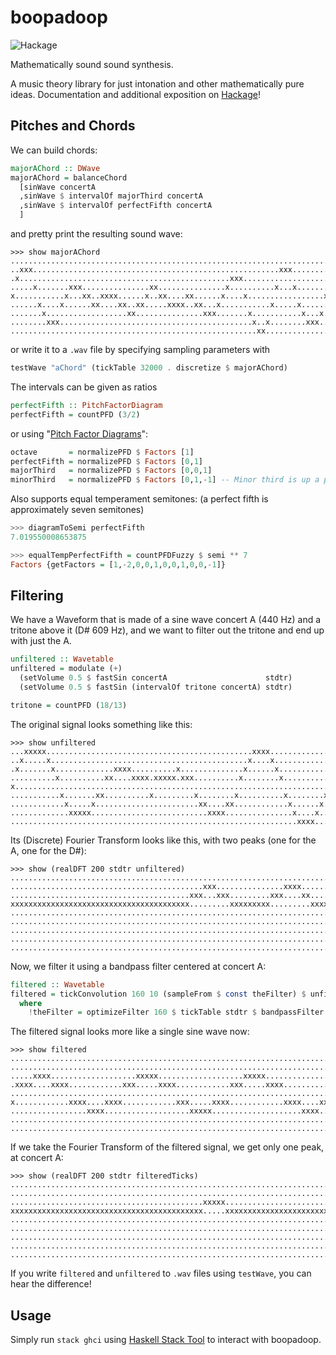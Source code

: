 # boopadoop
![Hackage](https://img.shields.io/hackage/v/boopadoop?style=flat-square)

Mathematically sound sound synthesis.

A music theory library for just intonation and other mathematically pure ideas.
Documentation and additional exposition on [Hackage](https://hackage.haskell.org/package/boopadoop)!
## Pitches and Chords

We can build chords:
```haskell
majorAChord :: DWave
majorAChord = balanceChord
  [sinWave concertA
  ,sinWave $ intervalOf majorThird concertA
  ,sinWave $ intervalOf perfectFifth concertA
  ]
```
and pretty print the resulting sound wave:
```
>>> show majorAChord
........................................................................................................
..xxx.......................................................xxx.........................................
.x...............................................xxx....................................................
.....x.......xxx...............xx...............x..........x...x.......xxx...............xxx............
x...........x...xx..xxxx......x..xx....xx......x....x.................x...xx..xxxx......x...xx...xx.....
......x....x......xx....xx..xx.....xxxx..xx...x...........x.....x...........xx....xx..xx......xxx..xxx..
.......x..................xx...............xxx.......x...........x...x..............xx................xx
........xxx...........................................x..x........xxx...................................
.......................................................xx...............................................
```
or write it to a `.wav` file by specifying sampling parameters with
```haskell
testWave "aChord" (tickTable 32000 . discretize $ majorAChord)
```

The intervals can be given as ratios
```haskell
perfectFifth :: PitchFactorDiagram
perfectFifth = countPFD (3/2)
```
or using "[Pitch Factor Diagrams](https://hackage.haskell.org/package/boopadoop/docs/Boopadoop-Diagram.html)":
```haskell
octave       = normalizePFD $ Factors [1]
perfectFifth = normalizePFD $ Factors [0,1]
majorThird   = normalizePFD $ Factors [0,0,1]
minorThird   = normalizePFD $ Factors [0,1,-1] -- Minor third is up a p5, down a M3
```
Also supports equal temperament semitones: (a perfect fifth is approximately seven semitones)
```haskell
>>> diagramToSemi perfectFifth
7.019550008653875

>>> equalTempPerfectFifth = countPFDFuzzy $ semi ** 7
Factors {getFactors = [1,-2,0,0,1,0,0,1,0,0,-1]}
```

## Filtering
We have a Waveform that is made of a sine wave concert A (440 Hz) and a tritone above it (D# 609 Hz), and we want to filter out the tritone and end up with just the A.
```haskell
unfiltered :: Wavetable
unfiltered = modulate (+) 
  (setVolume 0.5 $ fastSin concertA                      stdtr) 
  (setVolume 0.5 $ fastSin (intervalOf tritone concertA) stdtr) 

tritone = countPFD (18/13)
```
The original signal looks something like this:
```
>>> show unfiltered
...xxxxx..............................................xxxx.................xx...........................
..x.....x............................................x....x..............xx..xx.........................
.x.......x.............xxxx..........x..............x......x............x......x.......................x
..........x..........xx....xxxx.xxxxx.xxx..........x........x..........x........x..........xxx.......xx.
x.......................................................................................................
...........x.......xx..........x.........x........x..........x........x..........xx.....xxx...xxxxxxx...
............x.....x.......................xx....xx............x......x.............xxxxx................
.............xxxxx..........................xxxx...............x....x...................................
................................................................xxxx....................................
```
Its (Discrete) Fourier Transform looks like this, with two peaks (one for the A, one for the D#):
```
>>> show (realDFT 200 stdtr unfiltered)
........................................................................................................
...........................................xxx...............xxxx.......................................
........................................xxx...xxx.........xxx....xx.....................................
xxxxxxxxxxxxxxxxxxxxxxxxxxxxxxxxxxxxxxxx.........xxxxxxxxx.........xxxxxxxxxxxxxxxxxxxxxxxxxxxxxxxxxxxxx
........................................................................................................
........................................................................................................
........................................................................................................
........................................................................................................
........................................................................................................
```
Now, we filter it using a bandpass filter centered at concert A:
```haskell
filtered :: Wavetable
filtered = tickConvolution 160 10 (sampleFrom $ const theFilter) $ unfiltered
  where
    !theFilter = optimizeFilter 160 $ tickTable stdtr $ bandpassFilter concertA 100
```
The filtered signal looks more like a single sine wave now:
```
>>> show filtered
........................................................................................................
........................................................................................................
.....xxxx...................xxxxx...................xxxxx....................xxxx...................xxxx
.xxxx....xxxx............xxx.....xxxx............xxx.....xxxx............xxxx....xxxx............xxx....
........................................................................................................
x............xxxx....xxxx............xxx.....xxxx............xxxx....xxxx............xxx.....xxxx.......
.................xxxx...................xxxxx....................xxxx...................xxxxx...........
........................................................................................................
........................................................................................................
```

If we take the Fourier Transform of the filtered signal, we get only one peak, at concert A:
```
>>> show (realDFT 200 stdtr filteredTicks)
........................................................................................................
........................................................................................................
...........................................xxxxx........................................................
xxxxxxxxxxxxxxxxxxxxxxxxxxxxxxxxxxxxxxxxxxx.....xxxxxxxxxxxxxxxxxxxxxxxxxxxxxxxxxxxxxxxxxxxxxxxxxxxxxxxx
........................................................................................................
........................................................................................................
........................................................................................................
........................................................................................................
........................................................................................................
```

If you write `filtered` and `unfiltered` to `.wav` files using `testWave`, you can hear the difference!
## Usage

Simply run `stack ghci` using [Haskell Stack Tool](https://www.haskellstack.org) to interact with boopadoop.

